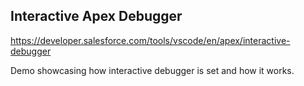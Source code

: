 ## Interactive Apex Debugger

https://developer.salesforce.com/tools/vscode/en/apex/interactive-debugger

Demo showcasing how interactive debugger is set and how it works.
